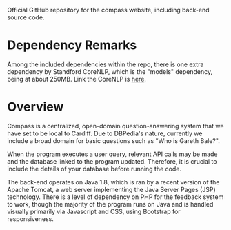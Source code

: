 Official GitHub repository for the compass website, including back-end source code.

# Dependency Remarks
Among the included dependencies within the repo, there is one extra dependency by Standford CoreNLP, which is the "models" dependency, being at about 250MB. Link the CoreNLP is [here](https://stanfordnlp.github.io/CoreNLP/download.html).

# Overview
Compass is a centralized, open-domain question-answering system that we have set to be local to Cardiff. Due to DBPedia's nature, currently we include a broad domain for basic questions such as "Who is Gareth Bale?".

When the program executes a user query, relevant API calls may be made and the database linked to the program updated. Therefore, it is crucial to include the details of your database before running the code.

The back-end operates on Java 1.8, which is ran by a recent version of the Apache Tomcat, a web server implementing the Java Server Pages (JSP) technology. There is a level of dependency on PHP for the feedback system to work, though the majority of the program runs on Java and is handled visually primarily via Javascript and CSS, using Bootstrap for responsiveness.
